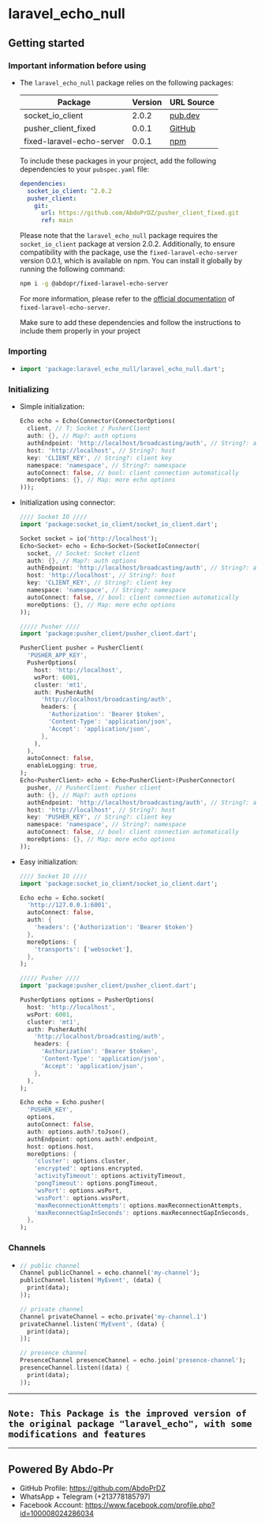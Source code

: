 # laravel_echo_null

## Getting started

### Important information before using

- The `laravel_echo_null` package relies on the following packages:

  | Package                    | Version   | URL Source                                                             |
  | -------------------------- | --------- | ---------------------------------------------------------------------- |
  | socket_io_client           | 2.0.2     | [pub.dev](https://pub.dev/packages/socket_io_client)                   |
  | pusher_client_fixed        | 0.0.1     | [GitHub](https://github.com/AbdoPrDZ/pusher_client_fixed.git)          |
  | fixed-laravel-echo-server  | 0.0.1     | [npm](https://www.npmjs.com/package/@abdopr/fixed-laravel-echo-server) |

  To include these packages in your project, add the following dependencies to your `pubspec.yaml` file:

  ```yaml
  dependencies:
    socket_io_client: ^2.0.2
    pusher_client:
      git:
        url: https://github.com/AbdoPrDZ/pusher_client_fixed.git
        ref: main
  ```

  Please note that the `laravel_echo_null` package requires the `socket_io_client` package at version 2.0.2. Additionally, to ensure compatibility with the package, use the `fixed-laravel-echo-server` version 0.0.1, which is available on npm. You can install it globally by running the following command:

  ```bash
  npm i -g @abdopr/fixed-laravel-echo-server
  ```

  For more information, please refer to the [official documentation](https://pub.dev/packages/socket_io_client) of `fixed-laravel-echo-server`.

  Make sure to add these dependencies and follow the instructions to include them properly in your project  

### Importing

- ```dart
  import 'package:laravel_echo_null/laravel_echo_null.dart';
  ```

### Initializing

- Simple initialization:

  ```dart
  Echo echo = Echo(Connector(ConnectorOptions(
    client, // T: Socket / PusherClient
    auth: {}, // Map?: auth options
    authEndpoint: 'http://localhost/broadcasting/auth', // String?: auth host
    host: 'http://localhost', // String?: host
    key: 'CLIENT_KEY', // String?: client key
    namespace: 'namespace', // String?: namespace
    autoConnect: false, // bool: client connection automatically
    moreOptions: {}, // Map: more echo options
  )));
  ```

- Initialization using connector:

  ```dart
  //// Socket IO ////
  import 'package:socket_io_client/socket_io_client.dart';

  Socket socket = io('http://localhost');
  Echo<Socket> echo = Echo<Socket>(SocketIoConnector(
    socket, // Socket: Socket client
    auth: {}, // Map?: auth options
    authEndpoint: 'http://localhost/broadcasting/auth', // String?: auth host
    host: 'http://localhost', // String?: host
    key: 'CLIENT_KEY', // String?: client key
    namespace: 'namespace', // String?: namespace
    autoConnect: false, // bool: client connection automatically
    moreOptions: {}, // Map: more echo options
  ));

  ///// Pusher ////
  import 'package:pusher_client/pusher_client.dart';

  PusherClient pusher = PusherClient(
    'PUSHER_APP_KEY',
    PusherOptions(
      host: 'http://localhost',
      wsPort: 6001,
      cluster: 'mt1',
      auth: PusherAuth(
        'http://localhost/broadcasting/auth',
        headers: {
          'Authorization': 'Bearer $token',
          'Content-Type': 'application/json',
          'Accept': 'application/json',
        },
      ),
    ),
    autoConnect: false,
    enableLogging: true,
  );
  Echo<PusherClient> echo = Echo<PusherClient>(PusherConnector(
    pusher, // PusherClient: Pusher client
    auth: {}, // Map?: auth options
    authEndpoint: 'http://localhost/broadcasting/auth', // String?: auth host
    host: 'http://localhost', // String?: host
    key: 'PUSHER_KEY', // String?: client key
    namespace: 'namespace', // String?: namespace
    autoConnect: false, // bool: client connection automatically
    moreOptions: {}, // Map: more echo options
  ));
  ```

- Easy initialization:

  ```dart
  //// Socket IO ////
  import 'package:socket_io_client/socket_io_client.dart';

  Echo echo = Echo.socket(
    'http://127.0.0.1:6001',
    autoConnect: false,
    auth: {
      'headers': {'Authorization': 'Bearer $token'}
    },
    moreOptions: {
      'transports': ['websocket'],
    },
  );

  ///// Pusher ////
  import 'package:pusher_client/pusher_client.dart';
  
  PusherOptions options = PusherOptions(
    host: 'http://localhost',
    wsPort: 6001,
    cluster: 'mt1',
    auth: PusherAuth(
      'http://localhost/broadcasting/auth',
      headers: {
        'Authorization': 'Bearer $token',
        'Content-Type': 'application/json',
        'Accept': 'application/json',
      },
    ),
  );

  Echo echo = Echo.pusher(
    'PUSHER_KEY',
    options,
    autoConnect: false,
    auth: options.auth?.toJson(),
    authEndpoint: options.auth?.endpoint,
    host: options.host,
    moreOptions: {
      'cluster': options.cluster,
      'encrypted': options.encrypted,
      'activityTimeout': options.activityTimeout,
      'pongTimeout': options.pongTimeout,
      'wsPort': options.wsPort,
      'wssPort': options.wssPort,
      'maxReconnectionAttempts': options.maxReconnectionAttempts,
      'maxReconnectGapInSeconds': options.maxReconnectGapInSeconds,
    },
  );

  ```

### Channels

- ```dart
  // public channel
  Channel publicChannel = echo.channel('my-channel');
  publicChannel.listen('MyEvent', (data) {
    print(data);
  });

  // private channel
  Channel privateChannel = echo.private('my-channel.1')
  privateChannel.listen('MyEvent', (data) {
    print(data);
  });

  // presence channel
  PresenceChannel presenceChannel = echo.join('presence-channel');
  presenceChannel.listen((data) {
    print(data);
  });
  ```

----------------------------------------------------------------------------------------------------------------------------

## `Note: This Package is the improved version of the original package "laravel_echo", with some modifications and features`

----------------------------------------------------------------------------------------------------------------------------

## Powered By Abdo-Pr

- GitHub Profile: <https://github.com/AbdoPrDZ>
- WhatsApp + Telegram (+213778185797)
- Facebook Account: <https://www.facebook.com/profile.php?id=100008024286034>